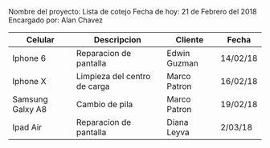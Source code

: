 Nombre del proyecto: Lista de cotejo 
Fecha de hoy: 21 de Febrero del 2018
Encargado por: Alan Chavez

| Celular | Descripcion  | Cliente | Fecha |
|------------------|------------------------------|---------------|----------|
| Iphone 6 | Reparacion de pantalla | Edwin Guzman | 14/02/18 |
| Iphone X | Limpieza del centro de carga | Marco Patron  | 16/02/18 |
| Samsung Galxy A8 | Cambio de pila | Marco Patron | 19/02/18 |
| Ipad Air  | Reparacion de pantalla | Diana Leyva | 2/03/18 |
